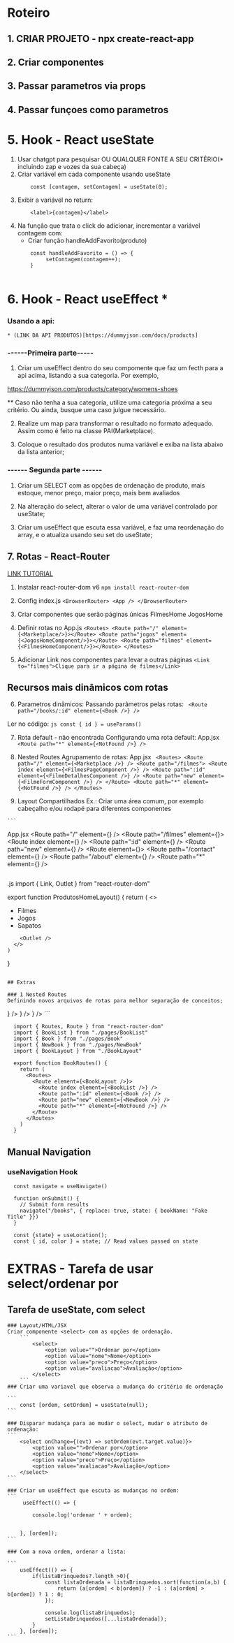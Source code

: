 # Roteiro

## 1. CRIAR PROJETO - npx create-react-app
## 2. Criar componentes
## 3. Passar parametros via props
## 4. Passar funçoes como parametros

# 5. Hook - React useState
1. Usar chatgpt para pesquisar OU QUALQUER FONTE A SEU CRITÉRIO(* incluindo zap e vozes da sua cabeça)
2. Criar variável em cada componente usando useState
    ```
        const [contagem, setContagem] = useState(0);
    ```
3. Exibir a variável no return:
    ```
        <label>{contagem}</label>
    ```
4. Na funçâo que trata o click do adicionar, incrementar a variável contagem com:
    * Criar função handleAddFavorito(produto)
    ```
        const handleAddFavorito = () => {
             setContagem(contagem++);
        }
      
    ```
# 6. Hook - React useEffect * 

### Usando a api:

    * (LINK DA API PRODUTOS)[https://dummyjson.com/docs/products]

### ------Primeira parte-----

1. Criar um useEffect dentro do seu compomente que faz um fecth para a api acima, listando a sua categoria. Por exemplo, 

https://dummyjson.com/products/category/womens-shoes

** Caso não tenha a sua categoria, utilize uma categoria próxima a seu critério. Ou ainda, busque uma caso julgue necessário.

2. Realize um map para transformar o resultado no formato adequado. Assim como é feito na classe PAI(Marketplace).

3. Coloque o resultado dos produtos numa variável e exiba na lista abaixo da lista anterior;

### ------ Segunda parte ------

1. Criar um SELECT com as opções de ordenação de produto, mais estoque, menor preço, maior preço, mais bem avaliados

2. Na alteração do select, alterar o valor de uma variável controlado por useState;

3. Criar um useEffect que escuta essa variável, e faz uma reordenação do array, e o atualiza usando seu set do useState;


## 7. Rotas - React-Router
  
  [LINK TUTORIAL](https://www.freecodecamp.org/news/how-to-use-react-router-version-6/)

  1. Instalar react-router-dom v6
    ```
      npm install react-router-dom 
    ```
  2. Config index.js
    ```
      <BrowserRouter>
        <App />
      </BrowserRouter>
    ```
  3. Criar componentes que serão páginas únicas
    FilmesHome
    JogosHome
  
  4. Definir rotas no App.js
    ```
      <Routes>
        <Route path="/" element={<Marketplace/>}></Route>
        <Route path="jogos" element={<JogosHomeComponent/>}></Route>
        <Route path="filmes" element={<FilmesHomeComponent/>}></Route>
      </Routes>
    ```
  5. Adicionar Link nos componentes para levar a outras páginas
    ```
    <Link to="filmes">Clique para ir a página de filmes</Link>
    ```
## Recursos mais dinâmicos com rotas
  
  6. Parametros dinâmicos:
    Passando parâmetros pelas rotas:
    ``` 
      <Route path="/books/:id" element={<Book />} />
    ```
    
   Ler no código:
    ``` js
      const { id } = useParams()
    ```
    
  7. Rota default - não encontrada
    Configurando uma rota default:
    App.jsx
    ```
      <Route path="*" element={<NotFound />} />
    ```
    
  8. Nested Routes
    Agrupamento de rotas:
    App.jsx
    ``` 
      <Routes>
        <Route path="/" element={<Marketplace />} />
        <Route path="/filmes">
          <Route index element={<FilmesPageComponent />} />
          <Route path=":id" element={<FilmeDetalhesComponent />} />
          <Route path="new" element={<FilmeFormComponent />} />
        </Route>
        <Route path="*" element={<NotFound />} />
      </Routes>
    ```
  9. Layout Compartilhados
    Ex.: Criar uma área comum, por exemplo cabeçalho e/ou rodapé para diferentes componentes 
  
    ```
App.jsx
    <Routes>
      <Route path="/" element={<Marketplace />} />
      <Route path="/filmes" element={<ProdutosHomeLayout />}>
        <Route index element={<FilmesPageComponent />} />
        <Route path=":id" element={<FilmeDetalhesComponent />} />
        <Route path="new" element={<FilmeFormComponent />} />
      </Route>
      <Route element={<OtherLayout />}>
        <Route path="/contact" element={<Contact />} />
        <Route path="/about" element={<About />} />
      </Route>
      <Route path="*" element={<NotFound />} />
    </Routes>
  ```

```
.js
  import { Link, Outlet } from "react-router-dom"

  export function ProdutosHomeLayout() {
    return (
      <>
        <nav>
          <ul>
            <li><Link to="/filmes">Filmes</Link></li>
            <li><Link to="/jogos">Jogos</Link></li>
            <li><Link to="/sapatos">Sapatos</Link></li>
          </ul>
        </nav>

        <Outlet />
      </>
    )
  }

```

## Extras

### 1 Nested Routes
Definindo novos arquivos de rotas para melhor separação de conceitos;
```
<Routes>
  <Route path="/" element={<Home />} />
  <Route path="/books/*" element={<BookRoutes />} />
  <Route path="*" element={<NotFound />} />
</Routes>
```

```
  import { Routes, Route } from "react-router-dom"
  import { BookList } from "./pages/BookList"
  import { Book } from "./pages/Book"
  import { NewBook } from "./pages/NewBook"
  import { BookLayout } from "./BookLayout"

  export function BookRoutes() {
    return (
      <Routes>
        <Route element={<BookLayout />}>
          <Route index element={<BookList />} />
          <Route path=":id" element={<Book />} />
          <Route path="new" element={<NewBook />} />
          <Route path="*" element={<NotFound />} />
        </Route>
      </Routes>
    )
  }
```

## Manual Navigation

### useNavigation Hook

```
  const navigate = useNavigate()

  function onSubmit() {
    // Submit form results
    navigate("/books", { replace: true, state: { bookName: "Fake Title" }})
  }
```

```
  const {state} = useLocation();
  const { id, color } = state; // Read values passed on state
```

# EXTRAS - Tarefa de usar select/ordenar por 

  ## Tarefa de useState, com select
    ### Layout/HTML/JSX
    Criar componente <select> com as opções de ordenação.
        ```
            <select>
                <option value="">Ordenar por</option>
                <option value="nome">Nome</option>
                <option value="preco">Preço</option>
                <option value="avaliacao">Avaliaçâo</option>
            </select>
        ```
    ### Criar uma variavel que observa a mudança do critério de ordenação
    
    ``` 
        const [ordem, setOrdem] = useState(null);
    ```

    ### Disparar mudança para ao mudar o select, mudar o atributo de ordenação:
    ```
        <select onChange={(evt) => setOrdem(evt.target.value)}>
            <option value="">Ordenar por</option>
            <option value="nome">Nome</option>
            <option value="preco">Preço</option>
            <option value="avaliacao">Avaliaçâo</option>
        </select>
    ```

    ### Criar um useEffect que escuta as mudanças no ordem:
    ```
         useEffect(() => {

            console.log('ordenar ' + ordem);
           
        
        }, [ordem]);
    ```

    ### Com a nova ordem, ordenar a lista:

    ```
        useEffect(() => {
            if(listaBrinquedos?.length >0){
                const listaOrdenada = listaBrinquedos.sort(function(a,b) {
                    return (a[ordem] < b[ordem]) ? -1 : (a[ordem] > b[ordem]) ? 1 : 0;
                });

                console.log(listaBrinquedos);
                setListaBrinquedos([...listaOrdenada]);
            }
        }, [ordem]);
    ```
